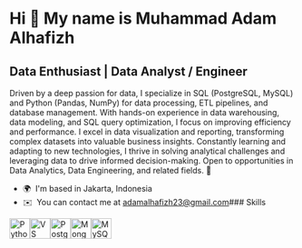 Hi 👋 My name is Muhammad Adam Alhafizh
=======================================

Data Enthusiast | Data Analyst / Engineer
-----------------------------------------

Driven by a deep passion for data, I specialize in SQL (PostgreSQL, MySQL) and Python (Pandas, NumPy) for data processing, ETL pipelines, and database management. With hands-on experience in data warehousing, data modeling, and SQL query optimization, I focus on improving efficiency and performance. I excel in data visualization and reporting, transforming complex datasets into valuable business insights. Constantly learning and adapting to new technologies, I thrive in solving analytical challenges and leveraging data to drive informed decision-making. Open to opportunities in Data Analytics, Data Engineering, and related fields. 🚀

*   🌍  I'm based in Jakarta, Indonesia
*   ✉️  You can contact me at [adamalhafizh23@gmail.com](mailto:adamalhafizh23@gmail.com)### Skills 
<p align="left">
<a href="https://www.python.org/" target="_blank" rel="noreferrer"><img src="https://raw.githubusercontent.com/danielcranney/readme-generator/main/public/icons/skills/python-colored.svg" width="36" height="36" alt="Python" /></a><a href="https://code.visualstudio.com/" target="_blank" rel="noreferrer"><img src="https://raw.githubusercontent.com/danielcranney/readme-generator/main/public/icons/skills/visualstudiocode.svg" width="36" height="36" alt="VS Code" /></a><a href="https://www.postgresql.org/" target="_blank" rel="noreferrer"><img src="https://raw.githubusercontent.com/danielcranney/readme-generator/main/public/icons/skills/postgresql-colored.svg" width="36" height="36" alt="PostgreSQL" /></a><a href="https://www.mongodb.com/" target="_blank" rel="noreferrer"><img src="https://raw.githubusercontent.com/danielcranney/readme-generator/main/public/icons/skills/mongodb-colored.svg" width="36" height="36" alt="MongoDB" /></a><a href="https://www.mysql.com/" target="_blank" rel="noreferrer"><img src="https://raw.githubusercontent.com/danielcranney/readme-generator/main/public/icons/skills/mysql-colored.svg" width="36" height="36" alt="MySQL" /></a>
                    </p>
                    

<!--
**adammalhafizh/adammalhafizh** is a ✨ _special_ ✨ repository because its `README.md` (this file) appears on your GitHub profile.

Here are some ideas to get you started:

- 🔭 I’m currently working on ...
- 🌱 I’m currently learning ...
- 👯 I’m looking to collaborate on ...
- 🤔 I’m looking for help with ...
- 💬 Ask me about ...
- 📫 How to reach me: ...
- 😄 Pronouns: ...
- ⚡ Fun fact: ...
-->
